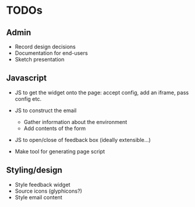 # TODOs

## Admin

- Record design decisions
- Documentation for end-users
- Sketch presentation

## Javascript

- JS to get the widget onto the page: accept config, add an iframe, pass config etc.
- JS to construct the email
  - Gather information about the environment
  - Add contents of the form

- JS to open/close of feedback box (ideally extensible...)


- Make tool for generating page script


## Styling/design

- Style feedback widget
- Source icons (glyphicons?)
- Style email content
